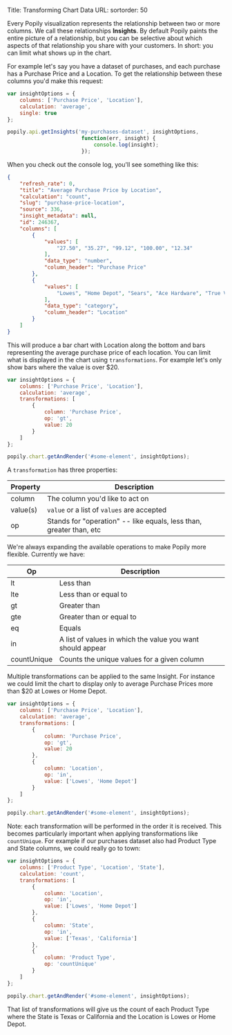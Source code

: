 Title: Transforming Chart Data
URL: 
sortorder: 50

Every Popily visualization represents the relationship between two or more columns. We call these relationships **Insights**. By default Popily paints the entire picture of a relationship, but you can be selective about which aspects of that relationship you share with your customers. In short: you can limit what shows up in the chart.

For example let's say you have a dataset of purchases, and each purchase has a Purchase Price and a Location. To get the relationship between these columns you'd make this request:

```javascript
var insightOptions = {
    columns: ['Purchase Price', 'Location'],
    calculation: 'average',
    single: true  
};

popily.api.getInsights('my-purchases-dataset', insightOptions, 
                        function(err, insight) {
                            console.log(insight);
                        });
```

When you check out the console log, you'll see something like this:

```json
{
    "refresh_rate": 0,
    "title": "Average Purchase Price by Location",
    "calculation": "count",
    "slug": "purchase-price-location",
    "source": 336,
    "insight_metadata": null,
    "id": 246367,
    "columns": [
        {
            "values": [
                "27.50", "35.27", "99.12", "100.00", "12.34"
            ],
            "data_type": "number",
            "column_header": "Purchase Price"
        }, 
        {
            "values": [
                "Lowes", "Home Depot", "Sears", "Ace Hardware", "True Value"
            ],
            "data_type": "category",
            "column_header": "Location"
        }
    ]
}
```

This will produce a bar chart with Location along the bottom and bars representing the average purchase price of each location. You can limit what is displayed in the chart using `transformations`. For example let's only show bars where the value is over $20.

```javascript
var insightOptions = {
    columns: ['Purchase Price', 'Location'],
    calculation: 'average',
    transformations: [
        {
            column: 'Purchase Price',
            op: 'gt',
            value: 20
        }
    ]
};

popily.chart.getAndRender('#some-element', insightOptions);
```

A `transformation` has three properties: 

Property | Description
--------- | -----------
column | The column you'd like to act on
value(s) | `value` or a list of `values` are accepted
op | Stands for "operation" -- like equals, less than, greater than, etc

We're always expanding the available operations to make Popily more flexible. Currently we have:

Op | Description
--------- | -----------
lt | Less than
lte | Less than or equal to
gt | Greater than
gte | Greater than or equal to
eq | Equals
in | A list of values in which the value you want should appear
countUnique | Counts the unique values for a given column

Multiple transformations can be applied to the same Insight. For instance we could limit the chart to display only to average Purchase Prices more than $20 at Lowes or Home Depot.

```javascript
var insightOptions = {
    columns: ['Purchase Price', 'Location'],
    calculation: 'average',
    transformations: [
        {
            column: 'Purchase Price',
            op: 'gt',
            value: 20
        },
        {
            column: 'Location',
            op: 'in',
            value: ['Lowes', 'Home Depot']
        }
    ]
};

popily.chart.getAndRender('#some-element', insightOptions);
```

Note: each transformation will be performed in the order it is received. This becomes particularly important when applying transformations like `countUnique`. For example if our purchases dataset also had Product Type and State columns, we could really go to town:

```javascript
var insightOptions = {
    columns: ['Product Type', 'Location', 'State'],
    calculation: 'count',
    transformations: [
        {
            column: 'Location',
            op: 'in',
            value: ['Lowes', 'Home Depot']
        },
        {
            column: 'State',
            op: 'in',
            value: ['Texas', 'California']
        },
        {
            column: 'Product Type',
            op: 'countUnique'
        }
    ]
};

popily.chart.getAndRender('#some-element', insightOptions);
```

That list of transformations will give us the count of each Product Type where the State is Texas or California and the Location is Lowes or Home Depot. 

